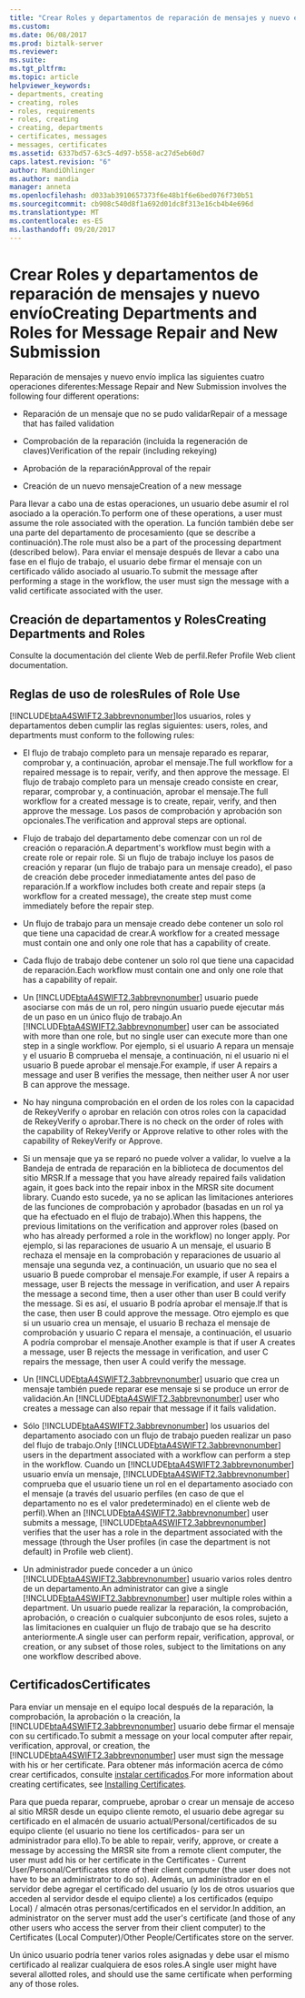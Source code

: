 ```yaml
---
title: "Crear Roles y departamentos de reparación de mensajes y nuevo envío | Documentos de Microsoft"
ms.custom: 
ms.date: 06/08/2017
ms.prod: biztalk-server
ms.reviewer: 
ms.suite: 
ms.tgt_pltfrm: 
ms.topic: article
helpviewer_keywords:
- departments, creating
- creating, roles
- roles, requirements
- roles, creating
- creating, departments
- certificates, messages
- messages, certificates
ms.assetid: 6337bd57-63c5-4d97-b558-ac27d5eb60d7
caps.latest.revision: "6"
author: MandiOhlinger
ms.author: mandia
manager: anneta
ms.openlocfilehash: d033ab3910657373f6e48b1f6e6bed076f730b51
ms.sourcegitcommit: cb908c540d8f1a692d01dc8f313e16cb4b4e696d
ms.translationtype: MT
ms.contentlocale: es-ES
ms.lasthandoff: 09/20/2017
---
```

# <a name="creating-departments-and-roles-for-message-repair-and-new-submission"></a><span data-ttu-id="065c2-102">Crear Roles y departamentos de reparación de mensajes y nuevo envío</span><span class="sxs-lookup"><span data-stu-id="065c2-102">Creating Departments and Roles for Message Repair and New Submission</span></span>
<span data-ttu-id="065c2-103">Reparación de mensajes y nuevo envío implica las siguientes cuatro operaciones diferentes:</span><span class="sxs-lookup"><span data-stu-id="065c2-103">Message Repair and New Submission involves the following four different operations:</span></span>  
  
-   <span data-ttu-id="065c2-104">Reparación de un mensaje que no se pudo validar</span><span class="sxs-lookup"><span data-stu-id="065c2-104">Repair of a message that has failed validation</span></span>  
  
-   <span data-ttu-id="065c2-105">Comprobación de la reparación (incluida la regeneración de claves)</span><span class="sxs-lookup"><span data-stu-id="065c2-105">Verification of the repair (including rekeying)</span></span>  
  
-   <span data-ttu-id="065c2-106">Aprobación de la reparación</span><span class="sxs-lookup"><span data-stu-id="065c2-106">Approval of the repair</span></span>  
  
-   <span data-ttu-id="065c2-107">Creación de un nuevo mensaje</span><span class="sxs-lookup"><span data-stu-id="065c2-107">Creation of a new message</span></span>  
  
 <span data-ttu-id="065c2-108">Para llevar a cabo una de estas operaciones, un usuario debe asumir el rol asociado a la operación.</span><span class="sxs-lookup"><span data-stu-id="065c2-108">To perform one of these operations, a user must assume the role associated with the operation.</span></span> <span data-ttu-id="065c2-109">La función también debe ser una parte del departamento de procesamiento (que se describe a continuación).</span><span class="sxs-lookup"><span data-stu-id="065c2-109">The role must also be a part of the processing department (described below).</span></span> <span data-ttu-id="065c2-110">Para enviar el mensaje después de llevar a cabo una fase en el flujo de trabajo, el usuario debe firmar el mensaje con un certificado válido asociado al usuario.</span><span class="sxs-lookup"><span data-stu-id="065c2-110">To submit the message after performing a stage in the workflow, the user must sign the message with a valid certificate associated with the user.</span></span>  
  
## <a name="creating-departments-and-roles"></a><span data-ttu-id="065c2-111">Creación de departamentos y Roles</span><span class="sxs-lookup"><span data-stu-id="065c2-111">Creating Departments and Roles</span></span>  
 <span data-ttu-id="065c2-112">Consulte la documentación del cliente Web de perfil.</span><span class="sxs-lookup"><span data-stu-id="065c2-112">Refer Profile Web client documentation.</span></span>  
  
## <a name="rules-of-role-use"></a><span data-ttu-id="065c2-113">Reglas de uso de roles</span><span class="sxs-lookup"><span data-stu-id="065c2-113">Rules of Role Use</span></span>  
 [!INCLUDE[btaA4SWIFT2.3abbrevnonumber](../../includes/btaa4swift2-3abbrevnonumber-md.md)]<span data-ttu-id="065c2-114">los usuarios, roles y departamentos deben cumplir las reglas siguientes:</span><span class="sxs-lookup"><span data-stu-id="065c2-114"> users, roles, and departments must conform to the following rules:</span></span>  
  
-   <span data-ttu-id="065c2-115">El flujo de trabajo completo para un mensaje reparado es reparar, comprobar y, a continuación, aprobar el mensaje.</span><span class="sxs-lookup"><span data-stu-id="065c2-115">The full workflow for a repaired message is to repair, verify, and then approve the message.</span></span> <span data-ttu-id="065c2-116">El flujo de trabajo completo para un mensaje creado consiste en crear, reparar, comprobar y, a continuación, aprobar el mensaje.</span><span class="sxs-lookup"><span data-stu-id="065c2-116">The full workflow for a created message is to create, repair, verify, and then approve the message.</span></span> <span data-ttu-id="065c2-117">Los pasos de comprobación y aprobación son opcionales.</span><span class="sxs-lookup"><span data-stu-id="065c2-117">The verification and approval steps are optional.</span></span>  
  
-   <span data-ttu-id="065c2-118">Flujo de trabajo del departamento debe comenzar con un rol de creación o reparación.</span><span class="sxs-lookup"><span data-stu-id="065c2-118">A department's workflow must begin with a create role or repair role.</span></span> <span data-ttu-id="065c2-119">Si un flujo de trabajo incluye los pasos de creación y reparar (un flujo de trabajo para un mensaje creado), el paso de creación debe proceder inmediatamente antes del paso de reparación.</span><span class="sxs-lookup"><span data-stu-id="065c2-119">If a workflow includes both create and repair steps (a workflow for a created message), the create step must come immediately before the repair step.</span></span>  
  
-   <span data-ttu-id="065c2-120">Un flujo de trabajo para un mensaje creado debe contener un solo rol que tiene una capacidad de crear.</span><span class="sxs-lookup"><span data-stu-id="065c2-120">A workflow for a created message must contain one and only one role that has a capability of create.</span></span>  
  
-   <span data-ttu-id="065c2-121">Cada flujo de trabajo debe contener un solo rol que tiene una capacidad de reparación.</span><span class="sxs-lookup"><span data-stu-id="065c2-121">Each workflow must contain one and only one role that has a capability of repair.</span></span>  
  
-   <span data-ttu-id="065c2-122">Un [!INCLUDE[btaA4SWIFT2.3abbrevnonumber](../../includes/btaa4swift2-3abbrevnonumber-md.md)] usuario puede asociarse con más de un rol, pero ningún usuario puede ejecutar más de un paso en un único flujo de trabajo.</span><span class="sxs-lookup"><span data-stu-id="065c2-122">An [!INCLUDE[btaA4SWIFT2.3abbrevnonumber](../../includes/btaa4swift2-3abbrevnonumber-md.md)] user can be associated with more than one role, but no single user can execute more than one step in a single workflow.</span></span> <span data-ttu-id="065c2-123">Por ejemplo, si el usuario A repara un mensaje y el usuario B comprueba el mensaje, a continuación, ni el usuario ni el usuario B puede aprobar el mensaje.</span><span class="sxs-lookup"><span data-stu-id="065c2-123">For example, if user A repairs a message and user B verifies the message, then neither user A nor user B can approve the message.</span></span>  
  
-   <span data-ttu-id="065c2-124">No hay ninguna comprobación en el orden de los roles con la capacidad de RekeyVerify o aprobar en relación con otros roles con la capacidad de RekeyVerify o aprobar.</span><span class="sxs-lookup"><span data-stu-id="065c2-124">There is no check on the order of roles with the capability of RekeyVerify or Approve relative to other roles with the capability of RekeyVerify or Approve.</span></span>  
  
-   <span data-ttu-id="065c2-125">Si un mensaje que ya se reparó no puede volver a validar, lo vuelve a la Bandeja de entrada de reparación en la biblioteca de documentos del sitio MRSR.</span><span class="sxs-lookup"><span data-stu-id="065c2-125">If a message that you have already repaired fails validation again, it goes back into the repair inbox in the MRSR site document library.</span></span> <span data-ttu-id="065c2-126">Cuando esto sucede, ya no se aplican las limitaciones anteriores de las funciones de comprobación y aprobador (basadas en un rol ya que ha efectuado en el flujo de trabajo).</span><span class="sxs-lookup"><span data-stu-id="065c2-126">When this happens, the previous limitations on the verification and approver roles (based on who has already performed a role in the workflow) no longer apply.</span></span> <span data-ttu-id="065c2-127">Por ejemplo, si las reparaciones de usuario A un mensaje, el usuario B rechaza el mensaje en la comprobación y reparaciones de usuario al mensaje una segunda vez, a continuación, un usuario que no sea el usuario B puede comprobar el mensaje.</span><span class="sxs-lookup"><span data-stu-id="065c2-127">For example, if user A repairs a message, user B rejects the message in verification, and user A repairs the message a second time, then a user other than user B could verify the message.</span></span> <span data-ttu-id="065c2-128">Si es así, el usuario B podría aprobar el mensaje.</span><span class="sxs-lookup"><span data-stu-id="065c2-128">If that is the case, then user B could approve the message.</span></span> <span data-ttu-id="065c2-129">Otro ejemplo es que si un usuario crea un mensaje, el usuario B rechaza el mensaje de comprobación y usuario C repara el mensaje, a continuación, el usuario A podría comprobar el mensaje.</span><span class="sxs-lookup"><span data-stu-id="065c2-129">Another example is that if user A creates a message, user B rejects the message in verification, and user C repairs the message, then user A could verify the message.</span></span>  
  
-   <span data-ttu-id="065c2-130">Un [!INCLUDE[btaA4SWIFT2.3abbrevnonumber](../../includes/btaa4swift2-3abbrevnonumber-md.md)] usuario que crea un mensaje también puede reparar ese mensaje si se produce un error de validación.</span><span class="sxs-lookup"><span data-stu-id="065c2-130">An [!INCLUDE[btaA4SWIFT2.3abbrevnonumber](../../includes/btaa4swift2-3abbrevnonumber-md.md)] user who creates a message can also repair that message if it fails validation.</span></span>  
  
-   <span data-ttu-id="065c2-131">Sólo [!INCLUDE[btaA4SWIFT2.3abbrevnonumber](../../includes/btaa4swift2-3abbrevnonumber-md.md)] los usuarios del departamento asociado con un flujo de trabajo pueden realizar un paso del flujo de trabajo.</span><span class="sxs-lookup"><span data-stu-id="065c2-131">Only [!INCLUDE[btaA4SWIFT2.3abbrevnonumber](../../includes/btaa4swift2-3abbrevnonumber-md.md)] users in the department associated with a workflow can perform a step in the workflow.</span></span> <span data-ttu-id="065c2-132">Cuando un [!INCLUDE[btaA4SWIFT2.3abbrevnonumber](../../includes/btaa4swift2-3abbrevnonumber-md.md)] usuario envía un mensaje, [!INCLUDE[btaA4SWIFT2.3abbrevnonumber](../../includes/btaa4swift2-3abbrevnonumber-md.md)] comprueba que el usuario tiene un rol en el departamento asociado con el mensaje (a través del usuario perfiles (en caso de que el departamento no es el valor predeterminado) en el cliente web de perfil).</span><span class="sxs-lookup"><span data-stu-id="065c2-132">When an [!INCLUDE[btaA4SWIFT2.3abbrevnonumber](../../includes/btaa4swift2-3abbrevnonumber-md.md)] user submits a message, [!INCLUDE[btaA4SWIFT2.3abbrevnonumber](../../includes/btaa4swift2-3abbrevnonumber-md.md)] verifies that the user has a role in the department associated with the message (through the User profiles (in case the department is not default) in Profile web client).</span></span>  
  
-   <span data-ttu-id="065c2-133">Un administrador puede conceder a un único [!INCLUDE[btaA4SWIFT2.3abbrevnonumber](../../includes/btaa4swift2-3abbrevnonumber-md.md)] usuario varios roles dentro de un departamento.</span><span class="sxs-lookup"><span data-stu-id="065c2-133">An administrator can give a single [!INCLUDE[btaA4SWIFT2.3abbrevnonumber](../../includes/btaa4swift2-3abbrevnonumber-md.md)] user multiple roles within a department.</span></span> <span data-ttu-id="065c2-134">Un usuario puede realizar la reparación, la comprobación, aprobación, o creación o cualquier subconjunto de esos roles, sujeto a las limitaciones en cualquier un flujo de trabajo que se ha descrito anteriormente.</span><span class="sxs-lookup"><span data-stu-id="065c2-134">A single user can perform repair, verification, approval, or creation, or any subset of those roles, subject to the limitations on any one workflow described above.</span></span>  
  
## <a name="certificates"></a><span data-ttu-id="065c2-135">Certificados</span><span class="sxs-lookup"><span data-stu-id="065c2-135">Certificates</span></span>  
 <span data-ttu-id="065c2-136">Para enviar un mensaje en el equipo local después de la reparación, la comprobación, la aprobación o la creación, la [!INCLUDE[btaA4SWIFT2.3abbrevnonumber](../../includes/btaa4swift2-3abbrevnonumber-md.md)] usuario debe firmar el mensaje con su certificado.</span><span class="sxs-lookup"><span data-stu-id="065c2-136">To submit a message on your local computer after repair, verification, approval, or creation, the [!INCLUDE[btaA4SWIFT2.3abbrevnonumber](../../includes/btaa4swift2-3abbrevnonumber-md.md)] user must sign the message with his or her certificate.</span></span> <span data-ttu-id="065c2-137">Para obtener más información acerca de cómo crear certificados, consulte [instalar certificados](../../adapters-and-accelerators/accelerator-swift/installing-certificates.md).</span><span class="sxs-lookup"><span data-stu-id="065c2-137">For more information about creating certificates, see [Installing Certificates](../../adapters-and-accelerators/accelerator-swift/installing-certificates.md).</span></span>  
  
 <span data-ttu-id="065c2-138">Para que pueda reparar, compruebe, aprobar o crear un mensaje de acceso al sitio MRSR desde un equipo cliente remoto, el usuario debe agregar su certificado en el almacén de usuario actual/Personal/certificados de su equipo cliente (el usuario no tiene los certificados- para ser un administrador para ello).</span><span class="sxs-lookup"><span data-stu-id="065c2-138">To be able to repair, verify, approve, or create a message by accessing the MRSR site from a remote client computer, the user must add his or her certificate in the Certificates - Current User/Personal/Certificates store of their client computer (the user does not have to be an administrator to do so).</span></span> <span data-ttu-id="065c2-139">Además, un administrador en el servidor debe agregar el certificado del usuario (y los de otros usuarios que acceden al servidor desde el equipo cliente) a los certificados (equipo Local) / almacén otras personas/certificados en el servidor.</span><span class="sxs-lookup"><span data-stu-id="065c2-139">In addition, an administrator on the server must add the user's certificate (and those of any other users who access the server from their client computer) to the Certificates (Local Computer)/Other People/Certificates store on the server.</span></span>  
  
 <span data-ttu-id="065c2-140">Un único usuario podría tener varios roles asignadas y debe usar el mismo certificado al realizar cualquiera de esos roles.</span><span class="sxs-lookup"><span data-stu-id="065c2-140">A single user might have several allotted roles, and should use the same certificate when performing any of those roles.</span></span>